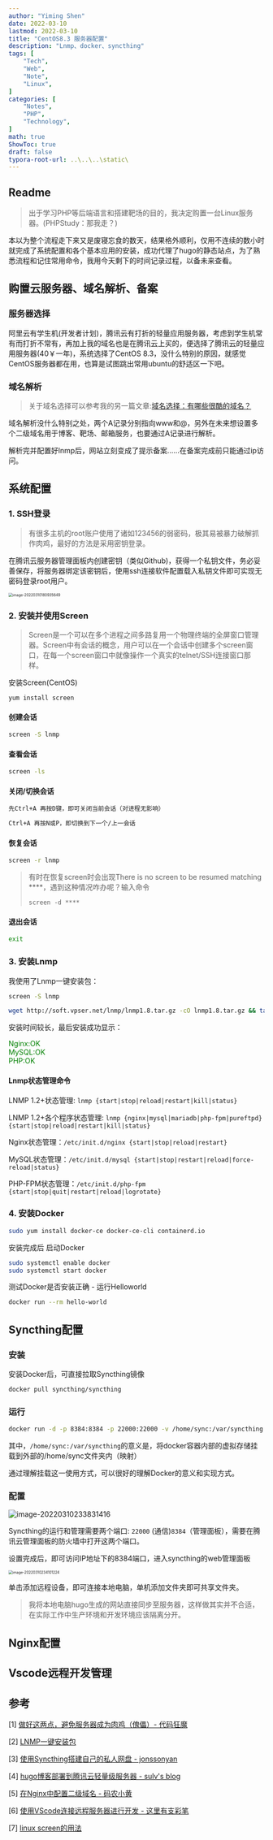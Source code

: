 ```yaml
---
author: "Yiming Shen"
date: 2022-03-10
lastmod: 2022-03-10
title: "CentOS8.3 服务器配置"
description: "Lnmp、docker、syncthing"
tags: [
    "Tech",
    "Web",
    "Note",
    "Linux",
]
categories: [
    "Notes", 
    "PHP",
    "Technology",
]
math: true
ShowToc: true
draft: false
typora-root-url: ..\..\..\static\
---
```


## Readme

> 出于学习PHP等后端语言和搭建靶场的目的，我决定购置一台Linux服务器。(PHPStudy：那我走？)

本以为整个流程走下来又是废寝忘食的数天，结果格外顺利，仅用不连续的数小时就完成了系统配置和各个基本应用的安装，成功代理了hugo的静态站点，为了熟悉流程和记住常用命令，我用今天剩下的时间记录过程，以备未来查看。

## 购置云服务器、域名解析、备案

### 服务器选择

阿里云有学生机(开发者计划)，腾讯云有打折的轻量应用服务器，考虑到学生机常有而打折不常有，再加上我的域名也是在腾讯云上买的，便选择了腾讯云的轻量应用服务器(40￥一年)，系统选择了CentOS 8.3，没什么特别的原因，就感觉CentOS服务器都在用，也算是试图跳出常用ubuntu的舒适区一下吧。

### 域名解析

> 关于域名选择可以参考我的另一篇文章:[域名选择：有哪些很酷的域名？](https://shenyiming.life/post/essays/domain_choice/)

域名解析没什么特别之处，两个A记录分别指向www和@，另外在未来想设置多个二级域名用于博客、靶场、邮箱服务，也要通过A记录进行解析。

解析完并配置好lnmp后，网站立刻变成了提示备案……在备案完成前只能通过ip访问。

## 系统配置

### 1. SSH登录

> 有很多主机的root账户使用了诸如123456的弱密码，极其易被暴力破解抓作肉鸡，最好的方法是采用密钥登录。

在腾讯云服务器管理面板内创建密钥（类似Github)，获得一个私钥文件，务必妥善保存，将服务器绑定该密钥后，使用ssh连接软件配置载入私钥文件即可实现无密码登录root用户。

<img src="/serversettings.assets/%7D/image-20220310180935649.png" alt="image-20220310180935649" style="zoom:50%;" />

### 2. 安装并使用Screen

> Screen是一个可以在多个进程之间多路复用一个物理终端的全屏窗口管理器。Screen中有会话的概念，用户可以在一个会话中创建多个screen窗口，在每一个screen窗口中就像操作一个真实的telnet/SSH连接窗口那样。

安装Screen(CentOS)

`yum install screen`

#### 创建会话

```bash
screen -S lnmp
```

#### 查看会话

```bash
screen -ls
```

#### 关闭/切换会话

```bash
先Ctrl+A 再按D键，即可关闭当前会话（对进程无影响）

Ctrl+A 再按N或P，即切换到下一个/上一会话
```

#### 恢复会话

```bash
screen -r lnmp
```

> 有时在恢复screen时会出现There is no screen to be resumed matching \****，遇到这种情况咋办呢？输入命令
>
> `screen -d ****`

#### 退出会话

```bash
exit
```

### 3. 安装Lnmp

我使用了Lnmp一键安装包：

``` bash
screen -S lnmp

wget http://soft.vpser.net/lnmp/lnmp1.8.tar.gz -cO lnmp1.8.tar.gz && tar zxf lnmp1.8.tar.gz && cd lnmp1.8 && ./install.sh lnmp
```

安装时间较长，最后安装成功显示：

<p style="color: green">
Nginx:OK<br>
MySQL:OK<br>
PHP:OK<br>
</p>

#### Lnmp状态管理命令

LNMP 1.2+状态管理: `lnmp {start|stop|reload|restart|kill|status}`

LNMP 1.2+各个程序状态管理: `lnmp {nginx|mysql|mariadb|php-fpm|pureftpd} {start|stop|reload|restart|kill|status}`

Nginx状态管理：`/etc/init.d/nginx {start|stop|reload|restart}`

MySQL状态管理：`/etc/init.d/mysql {start|stop|restart|reload|force-reload|status}`

PHP-FPM状态管理：`/etc/init.d/php-fpm {start|stop|quit|restart|reload|logrotate}`

### 4. 安装Docker

```bash
sudo yum install docker-ce docker-ce-cli containerd.io
```

安装完成后 启动Docker

```bash
sudo systemctl enable docker
sudo systemctl start docker
```

测试Docker是否安装正确 - 运行Helloworld

```bash
docker run --rm hello-world
```

## Syncthing配置

### 安装

安装Docker后，可直接拉取Syncthing镜像

```bash
docker pull syncthing/syncthing
```

### 运行

```bash
docker run -d -p 8384:8384 -p 22000:22000 -v /home/sync:/var/syncthing --restart=always syncthing/syncthing:latest
```

其中，`/home/sync:/var/syncthing`的意义是，将docker容器内部的虚拟存储挂载到外部的/home/sync文件夹内（映射）

通过理解挂载这一使用方式，可以很好的理解Docker的意义和实现方式。

### 配置

![image-20220310233831416](/serversettings.assets/%7D/image-20220310233831416.png)

Syncthing的运行和管理需要两个端口: `22000` (通信)`8384`（管理面板），需要在腾讯云管理面板的防火墙中打开这两个端口。

设置完成后，即可访问IP地址下的8384端口，进入syncthing的web管理面板

<img src="/serversettings.assets/%7D/image-20220310234101224.png" alt="image-20220310234101224" style="zoom:50%;" />

单击添加远程设备，即可连接本地电脑，单机添加文件夹即可共享文件夹。

> 我将本地电脑hugo生成的网站直接同步至服务器，这样做其实并不合适，在实际工作中生产环境和开发环境应该隔离分开。

## Nginx配置



## Vscode远程开发管理



## 参考

[1] [做好这两点，避免服务器成为肉鸡（傀儡）- 代码狂魔](https://zhuanlan.zhihu.com/p/56864040)

[2] [LNMP一键安装包](https://lnmp.org/install.html)

[3] [使用Syncthing搭建自己的私人网盘 - jonssonyan](https://zhuanlan.zhihu.com/p/471032477)

[4] [hugo博客部署到腾讯云轻量级服务器 - sulv's blog](https://www.sulvblog.cn/posts/blog/hugo_deploy/)

[5] [在Nginx中配置二级域名 - 码农小黄](https://mincong.io/cn/nginx-subdomains/)

[6] [使用VScode连接远程服务器进行开发 - 这里有支彩笔](https://zhuanlan.zhihu.com/p/141205262)

[7] [linux screen的用法](https://www.jianshu.com/p/e91746ef4058)
